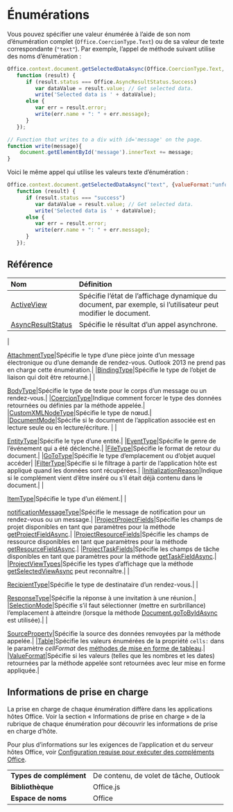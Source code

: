 
# <a name="enumerations"></a>Énumérations

Vous pouvez spécifier une valeur énumérée à l’aide de son nom d’énumération complet (`Office.CoercionType.Text`) ou de sa valeur de texte correspondante (`"text"`). Par exemple, l’appel de méthode suivant utilise des noms d’énumération :


```js
Office.context.document.getSelectedDataAsync(Office.CoercionType.Text, {valueFormat:Office.ValueFormat.Unformatted, filterType:Office.FilterType.All},
   function (result) {
      if (result.status === Office.AsyncResultStatus.Success)
         var dataValue = result.value; // Get selected data.
         write('Selected data is ' + dataValue);
      else {
         var err = result.error;
         write(err.name + ": " + err.message);
      }
   });

// Function that writes to a div with id='message' on the page.
function write(message){
    document.getElementById('message').innerText += message;
}
```


Voici le même appel qui utilise les valeurs texte d’énumération :




```js
Office.context.document.getSelectedDataAsync("text", {valueFormat:"unformatted", filterType:"all"},
   function (result) {
      if (result.status === "success")
         var dataValue = result.value; // Get selected data.
         write('Selected data is ' + dataValue);
      else {
         var err = result.error;
         write(err.name + ": " + err.message);
      }
   });
```


## <a name="reference"></a>Référence



|**Nom**|**Définition**|
|:-----|:-----|
|[ActiveView](activeview-enumeration.md)|Spécifie l’état de l’affichage dynamique du document, par exemple, si l’utilisateur peut modifier le document.|
|[AsyncResultStatus](asyncresultstatus-enumeration.md)|Spécifie le résultat d’un appel asynchrone.|
|
  [AttachmentType](http://msdn.microsoft.com/library/83883a47-a937-4afb-a55e-e789057335c4%28Office.15%29.aspx)|Spécifie le type d’une pièce jointe d’un message électronique ou d’une demande de rendez-vous. Outlook 2013 ne prend pas en charge cette énumération.|
|[BindingType](bindingtype-enumeration.md)|Spécifie le type de l’objet de liaison qui doit être retourné.|
|
  [BodyType](http://msdn.microsoft.com/library/31350fe6-4c42-4cbb-a5b2-4fb2d360fa11%28Office.15%29.aspx)|Spécifie le type de texte pour le corps d’un message ou un rendez-vous.|
|[CoercionType](coerciontype-enumeration.md)|Indique comment forcer le type des données retournées ou définies par la méthode appelée.|
|[CustomXMLNodeType](customxmlnodetype-enumeration.md)|Spécifie le type de nœud.|
|[DocumentMode](documentmode-enumeration.md)|Spécifie si le document de l’application associée est en lecture seule ou en lecture/écriture. |
|
  [EntityType](http://msdn.microsoft.com/library/0035be38-8a65-4693-bcc4-0a8dd7b1495b%28Office.15%29.aspx)|Spécifie le type d’une entité.|
|[EventType](eventtype-enumeration.md)|Spécifie le genre de l’événement qui a été déclenché.|
|[FileType](filetype-enumeration.md)|Spécifie le format de retour du document.|
|[GoToType](gototype-enumeration.md)|Spécifie le type d’emplacement ou d’objet auquel accéder|
|[FilterType](filtertype-enumeration.md)|Spécifie si le filtrage à partir de l’application hôte est appliqué quand les données sont récupérées.|
|[InitializationReason](initializationreason-enumeration.md)|Indique si le complément vient d’être inséré ou s’il était déjà contenu dans le document.|
|
  [ItemType](http://msdn.microsoft.com/library/e0bb23fd-f360-4b0f-b72c-1cf08d4cab3f%28Office.15%29.aspx)|Spécifie le type d’un élément.|
|
  [notificationMessageType](http://msdn.microsoft.com/library/ff00c89d-0019-4545-a95b-7ed0db712ce9%28Office.15%29.aspx)|Spécifie le message de notification pour un rendez-vous ou un message.|
|[ProjectProjectFields](projectprojectfields-enumeration.md)|Spécifie les champs de projet disponibles en tant que paramètres pour la méthode [getProjectFieldAsync](projectdocument.getprojectfieldasync.md).|
|[ProjectResourceFields](projectresourcefields-enumeration.md)|Spécifie les champs de ressource disponibles en tant que paramètres pour la méthode [getResourceFieldAsync](projectdocument.gettaskfieldasync.md).|
|[ProjectTaskFields](projecttaskfields-enumeration.md)|Spécifie les champs de tâche disponibles en tant que paramètres pour la méthode [getTaskFieldAsync](projectdocument.gettaskfieldasync.md).|
|[ProjectViewTypes](projectviewtypes-enumeration.md)|Spécifie les types d’affichage que la méthode [getSelectedViewAsync](projectdocument.getselectedviewasync.md) peut reconnaître.|
|
  [RecipientType](http://msdn.microsoft.com/library/6e7c4029-6e52-47f6-98d2-4cd3ce7bd8b4%28Office.15%29.aspx)|Spécifie le type de destinataire d’un rendez-vous.|
|
  [ResponseType](http://msdn.microsoft.com/library/b3e723ca-4be0-4846-ad97-0eecab4355eb%28Office.15%29.aspx)|Spécifie la réponse à une invitation à une réunion.|
|[SelectionMode](selectionmode-enumeration.md)|Spécifie s’il faut sélectionner (mettre en surbrillance) l’emplacement à atteindre (lorsque la méthode [Document.goToByIdAsync](document.gotobyidasync.md) est utilisée).|
|
  [SourceProperty](http://msdn.microsoft.com/library/6a209a7f-57cd-4dc3-869e-07b0f5928b28%28Office.15%29.aspx)|Spécifie la source des données renvoyées par la méthode appelée.|
|[Table](table-enumeration.md)|Spécifie les valeurs énumérées de la propriété `cells:` dans le paramètre _cellFormat_ des [méthodes de mise en forme de tableau](../../docs/excel/format-tables-in-add-ins-for-excel.md).|
|[ValueFormat](valueformat-enumeration.md)|Spécifie si les valeurs (telles que les nombres et les dates) retournées par la méthode appelée sont retournées avec leur mise en forme appliquée.|

## <a name="support-details"></a>Informations de prise en charge


La prise en charge de chaque énumération diffère dans les applications hôtes Office. Voir la section « Informations de prise en charge » de la rubrique de chaque énumération pour découvrir les informations de prise en charge d’hôte.

Pour plus d’informations sur les exigences de l’application et du serveur hôtes Office, voir [Configuration requise pour exécuter des compléments Office](../../docs/overview/requirements-for-running-office-add-ins.md).


|||
|:-----|:-----|
|**Types de complément**|De contenu, de volet de tâche, Outlook|
|**Bibliothèque**|Office.js|
|**Espace de noms**|Office|
